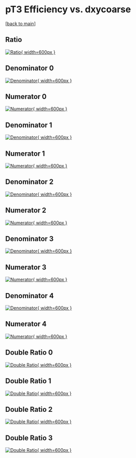 # pT3 Efficiency vs. dxycoarse

[[back to main](./)]



## Ratio

[![Ratio](../mtv/var/pT3_xtr_321_1_eff_dxycoarse.png){ width=600px }](../mtv/var/pT3_xtr_321_1_eff_dxycoarse.pdf)

## Denominator 0

[![Denominator](../mtv/den/pT3_xtr_321_1_eff_dxycoarse_den0.png){ width=600px }](../mtv/den/pT3_xtr_321_1_eff_dxycoarse_den0.pdf)

## Numerator 0

[![Numerator](../mtv/num/pT3_xtr_321_1_eff_dxycoarse_num0.png){ width=600px }](../mtv/num/pT3_xtr_321_1_eff_dxycoarse_num0.pdf)

## Denominator 1

[![Denominator](../mtv/den/pT3_xtr_321_1_eff_dxycoarse_den1.png){ width=600px }](../mtv/den/pT3_xtr_321_1_eff_dxycoarse_den1.pdf)

## Numerator 1

[![Numerator](../mtv/num/pT3_xtr_321_1_eff_dxycoarse_num1.png){ width=600px }](../mtv/num/pT3_xtr_321_1_eff_dxycoarse_num1.pdf)

## Denominator 2

[![Denominator](../mtv/den/pT3_xtr_321_1_eff_dxycoarse_den2.png){ width=600px }](../mtv/den/pT3_xtr_321_1_eff_dxycoarse_den2.pdf)

## Numerator 2

[![Numerator](../mtv/num/pT3_xtr_321_1_eff_dxycoarse_num2.png){ width=600px }](../mtv/num/pT3_xtr_321_1_eff_dxycoarse_num2.pdf)

## Denominator 3

[![Denominator](../mtv/den/pT3_xtr_321_1_eff_dxycoarse_den3.png){ width=600px }](../mtv/den/pT3_xtr_321_1_eff_dxycoarse_den3.pdf)

## Numerator 3

[![Numerator](../mtv/num/pT3_xtr_321_1_eff_dxycoarse_num3.png){ width=600px }](../mtv/num/pT3_xtr_321_1_eff_dxycoarse_num3.pdf)

## Denominator 4

[![Denominator](../mtv/den/pT3_xtr_321_1_eff_dxycoarse_den4.png){ width=600px }](../mtv/den/pT3_xtr_321_1_eff_dxycoarse_den4.pdf)

## Numerator 4

[![Numerator](../mtv/num/pT3_xtr_321_1_eff_dxycoarse_num4.png){ width=600px }](../mtv/num/pT3_xtr_321_1_eff_dxycoarse_num4.pdf)

## Double Ratio 0

[![Double Ratio](../mtv/ratio/pT3_xtr_321_1_eff_dxycoarse_ratio0.png){ width=600px }](../mtv/ratio/pT3_xtr_321_1_eff_dxycoarse_ratio0.pdf)

## Double Ratio 1

[![Double Ratio](../mtv/ratio/pT3_xtr_321_1_eff_dxycoarse_ratio1.png){ width=600px }](../mtv/ratio/pT3_xtr_321_1_eff_dxycoarse_ratio1.pdf)

## Double Ratio 2

[![Double Ratio](../mtv/ratio/pT3_xtr_321_1_eff_dxycoarse_ratio2.png){ width=600px }](../mtv/ratio/pT3_xtr_321_1_eff_dxycoarse_ratio2.pdf)

## Double Ratio 3

[![Double Ratio](../mtv/ratio/pT3_xtr_321_1_eff_dxycoarse_ratio3.png){ width=600px }](../mtv/ratio/pT3_xtr_321_1_eff_dxycoarse_ratio3.pdf)

